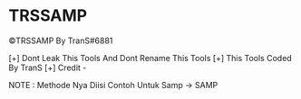 # TRSSAMP 
©TRSSAMP By TranS#6881

[+] Dont Leak This Tools And Dont Rename This Tools
[+] This Tools Coded By TranS
[+] Credit -

NOTE : Methode Nya Diisi Contoh Untuk Samp → SAMP

